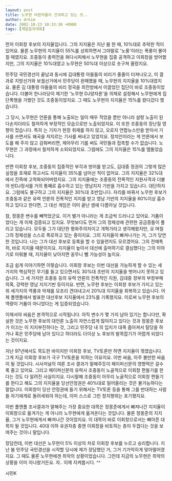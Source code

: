 ```yaml
---
layout: post
title: 노무현 비판자들이 간과하고 있는 것..
author: drkim
date: 2002-10-23 10:33:30 +0900
tags: [깨달음의대화]
---
```

먼저 이회창 후보의 지지율입니다. 그의 지지율은 지난 봄 한 때, 10%대로 추락한 적이 있어요. 물론 노무현의 지지율이 55%를 상회하면서 그야말로 '노풍'이라는 폭풍이 몰아칠 때였지요. 조중동이 총력전을 펴다시피해서 노무현을 집중 공격하고 이회창을 방어했지만, 그의 지지율은 10%대였고 노무현은 50%대 이상으로 솟구쳐 올랐지요.
  

  
민주당 국민경선이 끝남과 동시에 김대통령 아들들의 비리가 줄줄이 터져나오고, 이 결과로 지방선거와 보궐선거에서 민주당이 완패했을 때, 노무현의 지지율을 10%대였지요. 물론 김 대통령 아들들의 비리 정국을 최전방에서 이끌었던 집단이 바로 조중동이었습니다. 더불어 한나라당이 제기한 '노무현 DJ양자론'을 의제로 설정해서 노무현에게 집단폭행을 가했던 것도 조중동이었지요. 그 때도 노무현의 지지율은 15%를 왔다갔다 했습니다.
  

  
그 당시, 노무현은 언론을 통해 노출되는 일이 매우 적었을 뿐만 아니라 설령 노출이 된다손치더라도 철저하게 부정적인 모습으로만 노출되었지요. 이 또한 조중동의 장난질 영향이 컸습니다. 특히 는 기자가 현장 취재를 하지 않고, 오로지 연합뉴스만을 받아서 기사를 쓰면서도 왜곡을 저지르는 기사를 써내고 있었지요. 정치인이라는 게 언론에서 보도를 해 주지 않고 감춰버리면, 제아무리 기를 써도 국민들과 접촉할 수가 없습니다. 노무현은 그 과정에서 철저하게 소외되었지요. 그럼에도 그의 지지율은 15%를 맴돌았습니다.
  

  
반면 이회창 후보, 조중동의 집중적인 부각과 방어를 받고도, 김대중 정권의 그렇게 많은 실정을 호재로 하고서도 지지율이 35%를 넘어선 적이 없어요. 그의 지지율은 32%대에서 진즉에 고착화되어버렸지요. 그의 지지율에는 조중동의 전폭적인 지원사격과 더불어 반DJ정서를 거의 통째로 흡수하고 있는 영남지지 기반을 가지고 있습니다. 대단하지요. 그럼에도 불구하고 그의 지지율은 30%대 초반입니다. 자리를 바꿔서 노무현 후보가 조중동과 같은 유력 언론의 전폭적인 지지를 받고 영남 기반의 지지율을 60%이상 흡수하고 있다고 한다면, 그 대선 게임은 이미 끝난 셈에 다름아닐 것입니다.
  

  
참, 정몽준 변수를 빼먹었군요. 이거 별거 아니라는 게 조금씩 드러나고 있어요. 거품이었다는 게 이제 검증되고 있지요. 무엇보다도 먼저 그의 정체성에 관련한 궁금증들이 풀리고 있습니다. 모두들 그가 대단한 평화주의자이고 개혁가라고 생각해왔지만, 요 며칠 그의 정체성을 스스로 폭로하고 있는 중이지요. 그의 지지율이 빠져나가는 거, 그거 당연한 것입니다. 나는 그가 대선 후보로 등록을 할 수 있을련지도 모르겠어요. 그의 전매특허, 바로 지지율 때문이지요. 지지율이 높아서 대선에 출마하기로 결심했다는 그의 이야기로 미뤄볼 때, 지지율이 낮아지면 꽁무니 뺄 가능성이 높지요.
  

  
조금 쉽게 이야기하면 이렇습니다. 이회창 후보는 이번 대선을 가능하게 할 수 있는 세 가지의 핵심적인 무기를 들고 있으면서도 30%대 초반의 지지율을 벗어나지 못하고 있습니다. 그 세 가지란 조중동 등의 유력 언론의 전폭적인 지원, 김대중 정부의 부정부패 의혹, 강력한 영남 지지기반 등이지요. 반면, 노무현 후보는 이회창 후보가 가지고 있는 위 세가지의 역풍과 악재를 모조리 견뎌내고서 20%대 지지율을 회복하고 있습니다. 어제 폴앤폴에서 발표한 대선후보 지지율에서 23%를 기록했지요. 이로써 노무현 후보의 역량이 거품이 아니었다는 게 입증되었습니다.
  

  
이제서야 싸움은 본격적으로 시작됩니다. 아직 변수가 몇 가지 남아 있기는 합니다만, 확실한 것은 노무현 후보의 대언론 노출이 자연스럽게 많아지고 있다는 것과 정몽준 후보가 이끄는 이 지지부진하다는 것, 그리고 민주당 내 의 입지가 대폭 좁아져서 탈당을 하거나 혹은 민주당에 남아 있다고 하더라도 더이상 노 후보의 발목잡기가 어렵게 되었다는 것이지요.
  

  
지난 97년에서도 목도한 바이지만 이회창 후보, TV토론만 하면 지지율이 꺾였습니다. 그게 지금 이회창 후보가 극구 TV토론을 피하는 이유지요. 이번 싸움, 아주 볼만한 싸움이 될 것입니다. 시사저널의 여론 조사 결과가 말해주듯이 페이퍼신문의 영향력은 갈수록 줄고 있어요. 그리고 페이퍼신문의 유력사 조중동이 노골적으로 이회창 편들기를 한다는 것도 다 알려진 사실이지요. 다시말해 조중동이 아무리 노골적으로 이회창 편들기를 한다고 해도 그의 지지율을 당선안정권은 40%대로 밀어올리는 것은 불가능하다는 말입니다. 이회창이 당선 안정권에 들기 위해서는 TV토론 등을 통해 그를 반대하는 사람들 자기에게로 돌려세워야 하는데, 이미 스스로 그런 정치행위는 포기했지요.
  

  
이번 폴앤폴 조사결과가 말해주는 가장 중요한 대목은 정몽준에게서 빠져나간 지지율이 이회창으로 옮겨가는 게 아니라 노무현에게 옮겨온다는 것입니다. 물론 정몽준의 지지율, 그거 노무현에게서 빠져나간 것이었지요. 이 대목이 바로 이회창으로서는 뼈아픈 대목이 될 것입니다. 40대 이하 유권자층 중엔 이회창을 비토하는 층이 두껍다는 것을 보여주는 것이니 말입니다.
  

  
장담컨데, 이번 대선은 노무현이 5% 이상의 차로 이회창 후보를 누르고 승리합니다. 지난 봄 민주당 국민경선을 시작할 당시에 제가 장담했던 거, 그거 기가막히게 맞아떨어졌지요. 그 때도 물론 노무현에겐 최악의 상황이었습니다. 그런데 지금의 노무현은 최악의 상황을 이미 지나왔거든요. 자.. 이제 지켜봅시다. ^^
  

  

  
시민K